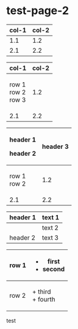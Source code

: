 # test-page-2

| col-1 | col-2 |
| ----- | ----- |
| 1.1   | 1.2   |
| 2.1   | 2.2   |

| col-1                          | col-2 |
| ------------------------------ | ----- |
| <p>row 1<br>row 2<br>row 3</p> | 1.2   |
| 2.1                            | 2.2   |

| <p>header 1</p><p>header 2</p> | header 3 |
| ------------------------------ | -------- |
| <p>row 1<br>row 2</p>          | 1.2      |
| 2.1                            | 2.2      |

| header 1 | text 1 |
| -------- | ------ |
|          | text 2 |
| header 2 | text 3 |

| row 1 | <ul><li>first</li><li>second</li></ul> |
| ----- | -------------------------------------- |
| row 2 | <p>+ third<br>+ fourth</p>             |

test
